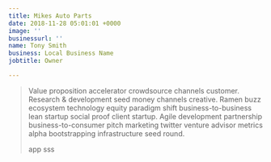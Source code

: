 ```yaml
---
title: Mikes Auto Parts
date: 2018-11-28 05:01:01 +0000
image: ''
businessurl: ''
name: Tony Smith
business: Local Business Name
jobtitle: Owner

---
```

> Value proposition accelerator crowdsource channels customer. Research & development seed money channels creative. Ramen buzz ecosystem technology equity paradigm shift business-to-business lean startup social proof client startup. Agile development partnership business-to-consumer pitch marketing twitter venture advisor metrics alpha bootstrapping infrastructure seed round.
>
> app sss